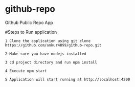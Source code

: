 # github-repo
Github Public Repo App

#Steps to Run application

`1 Clone the application using git clone https://github.com/ankur4899/github-repo.git`

`2 Make sure you have nodejs installed`

`3 cd project directory and run npm install`

`4 Execute npm start`

`5 Application will start running at http://localhost:4200`
